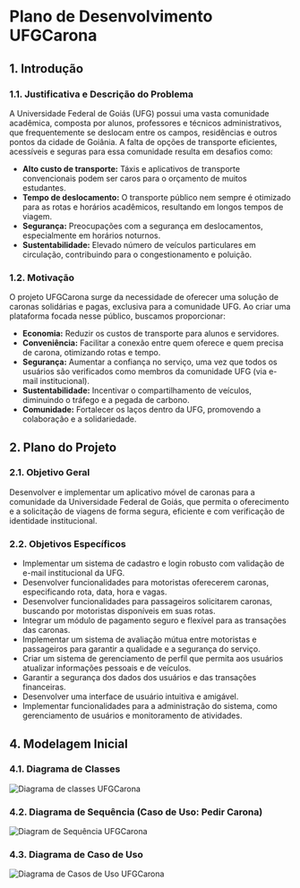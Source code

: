 # Plano de Desenvolvimento UFGCarona

## 1. Introdução

### 1.1. Justificativa e Descrição do Problema

A Universidade Federal de Goiás (UFG) possui uma vasta comunidade acadêmica, composta por alunos, professores e técnicos administrativos, que frequentemente se deslocam entre os campos, residências e outros pontos da cidade de Goiânia. A falta de opções de transporte eficientes, acessíveis e seguras para essa comunidade resulta em desafios como:

* **Alto custo de transporte:** Táxis e aplicativos de transporte convencionais podem ser caros para o orçamento de muitos estudantes.
* **Tempo de deslocamento:** O transporte público nem sempre é otimizado para as rotas e horários acadêmicos, resultando em longos tempos de viagem.
* **Segurança:** Preocupações com a segurança em deslocamentos, especialmente em horários noturnos.
* **Sustentabilidade:** Elevado número de veículos particulares em circulação, contribuindo para o congestionamento e poluição.

### 1.2. Motivação

O projeto UFGCarona surge da necessidade de oferecer uma solução de caronas solidárias e pagas, exclusiva para a comunidade UFG. Ao criar uma plataforma focada nesse público, buscamos proporcionar:

* **Economia:** Reduzir os custos de transporte para alunos e servidores.
* **Conveniência:** Facilitar a conexão entre quem oferece e quem precisa de carona, otimizando rotas e tempo.
* **Segurança:** Aumentar a confiança no serviço, uma vez que todos os usuários são verificados como membros da comunidade UFG (via e-mail institucional).
* **Sustentabilidade:** Incentivar o compartilhamento de veículos, diminuindo o tráfego e a pegada de carbono.
* **Comunidade:** Fortalecer os laços dentro da UFG, promovendo a colaboração e a solidariedade.

## 2. Plano do Projeto

### 2.1. Objetivo Geral

Desenvolver e implementar um aplicativo móvel de caronas para a comunidade da Universidade Federal de Goiás, que permita o oferecimento e a solicitação de viagens de forma segura, eficiente e com verificação de identidade institucional.

### 2.2. Objetivos Específicos

* Implementar um sistema de cadastro e login robusto com validação de e-mail institucional da UFG.
* Desenvolver funcionalidades para motoristas oferecerem caronas, especificando rota, data, hora e vagas.
* Desenvolver funcionalidades para passageiros solicitarem caronas, buscando por motoristas disponíveis em suas rotas.
* Integrar um módulo de pagamento seguro e flexível para as transações das caronas.
* Implementar um sistema de avaliação mútua entre motoristas e passageiros para garantir a qualidade e a segurança do serviço.
* Criar um sistema de gerenciamento de perfil que permita aos usuários atualizar informações pessoais e de veículos.
* Garantir a segurança dos dados dos usuários e das transações financeiras.
* Desenvolver uma interface de usuário intuitiva e amigável.
* Implementar funcionalidades para a administração do sistema, como gerenciamento de usuários e monitoramento de atividades.

## 4. Modelagem Inicial

### 4.1. Diagrama de Classes

![Diagrama de classes UFGCarona](https://github.com/user-attachments/assets/53ecc047-1dcf-4744-9053-f5a5b5fa5507)


### 4.2. Diagrama de Sequência (Caso de Uso: Pedir Carona)

![Diagram de Sequência UFGCarona](https://github.com/user-attachments/assets/e517c02a-3054-4ade-b0e4-ac884131e19e)


### 4.3. Diagrama de Caso de Uso

![Diagrama de Casos de Uso UFGCarona](https://github.com/user-attachments/assets/3261e405-d815-42d8-8398-a3d7fd140a38)

